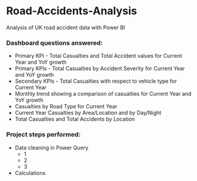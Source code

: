 # Road-Accidents-Analysis
Analysis of UK road accident data with Power BI

### Dashboard questions answered:
- Primary KPI - Total Casualties and Total Accident values for Current Year and YoY growth
- Primary KPIs - Total Casualties by Accident Severity for Current Year and YoY growth
- Secondary KPIs - Total Casualties with respect to vehicle type for Current Year
- Monthly trend showing a comparison of casualties for Current Year and YoY growth
- Casualties by Road Type for Current Year
- Current Year Casualties by Area/Location and by Day/Night
- Total Casualties and Total Accidents by Location

### Project steps performed:
- Data cleaning in Power Query
  - 1
  - 2
  - 3
- Calculations
